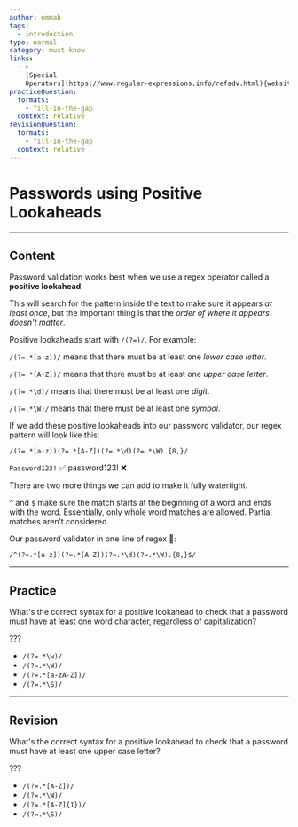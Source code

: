 ```yaml
---
author: emmab
tags:
  - introduction
type: normal
category: must-know
links:
  - >-
    [Special
    Operators](https://www.regular-expressions.info/refadv.html){website}
practiceQuestion:
  formats:
    - fill-in-the-gap
  context: relative
revisionQuestion:
  formats:
    - fill-in-the-gap
  context: relative
---
```


# Passwords using Positive Lookaheads


---

## Content

Password validation works best when we use a regex operator called a **positive lookahead**. 

This will search for the pattern inside the text to make sure it appears *at least once*, but the important thing is that the *order of where it appears doesn't matter*.

Positive lookaheads start with `/(?=)/`. For example:

`/(?=.*[a-z])/` means that there must be at least one *lower case letter*.

`/(?=.*[A-Z])/` means that there must be at least one *upper case letter*.

`/(?=.*\d)/` means that there must be at least one *digit*.

`/(?=.*\W)/` means that there must be at least one *symbol*.

If we add these positive lookaheads into our password validator, our regex pattern will look like this:

```plain-text
/(?=.*[a-z])(?=.*[A-Z])(?=.*\d)(?=.*\W).{8,}/
```

`Password123!` ✅
password123! ❌

There are two more things we can add to make it fully watertight.

`^` and `$` make sure the match starts at the beginning of a word and ends with the word. Essentially, only whole word matches are allowed. Partial matches aren’t considered.

Our password validator in one line of regex 🎉:

```plain-text
/^(?=.*[a-z])(?=.*[A-Z])(?=.*\d)(?=.*\W).{8,}$/
```


---

## Practice

What's the correct syntax for a positive lookahead to check that a password must have at least one word character, regardless of capitalization?

???

- `/(?=.*\w)/`
- `/(?=.*\W)/`
- `/(?=.*[a-zA-Z])/`
- `/(?=.*\S)/`


---

## Revision

What's the correct syntax for a positive lookahead to check that a password must have at least one upper case letter?

???

- `/(?=.*[A-Z])/`
- `/(?=.*\W)/`
- `/(?=.*[A-Z]{1})/`
- `/(?=.*\S)/`
 
